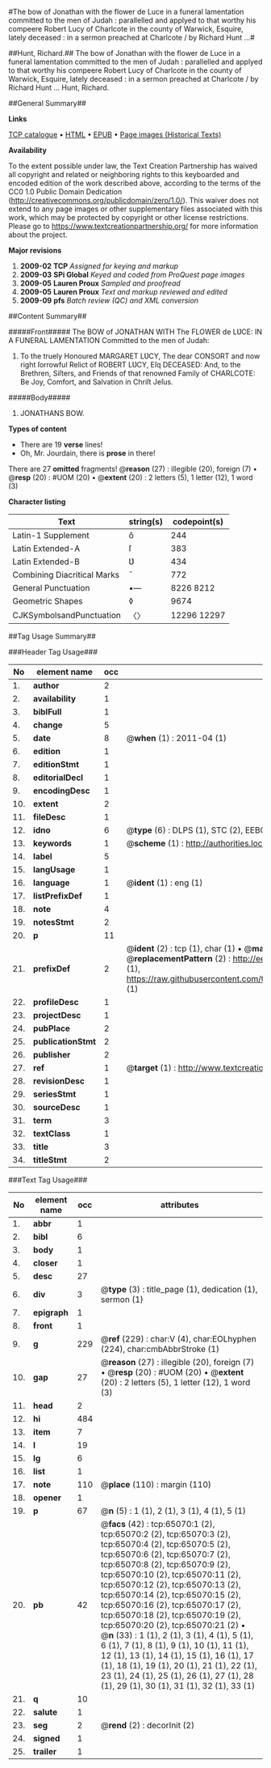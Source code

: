 #The bow of Jonathan with the flower de Luce in a funeral lamentation committed to the men of Judah : parallelled and applyed to that worthy his compeere Robert Lucy of Charlcote in the county of Warwick, Esquire, lately deceased : in a sermon preached at Charlcote / by Richard Hunt ...#

##Hunt, Richard.##
The bow of Jonathan with the flower de Luce in a funeral lamentation committed to the men of Judah : parallelled and applyed to that worthy his compeere Robert Lucy of Charlcote in the county of Warwick, Esquire, lately deceased : in a sermon preached at Charlcote / by Richard Hunt ...
Hunt, Richard.

##General Summary##

**Links**

[TCP catalogue](http://www.ota.ox.ac.uk/tcp/)  • 
[HTML](http://tei.it.ox.ac.uk/tcp/Texts-HTML/free/A45/A45184.html)  • 
[EPUB](http://tei.it.ox.ac.uk/tcp/Texts-EPUB/free/A45/A45184.epub) • 
[Page images (Historical Texts)](https://historicaltexts.jisc.ac.uk/eebo-12643446e)

**Availability**

To the extent possible under law, the Text Creation Partnership has waived all copyright and related or neighboring rights to this keyboarded and encoded edition of the work described above, according to the terms of the CC0 1.0 Public Domain Dedication (http://creativecommons.org/publicdomain/zero/1.0/). This waiver does not extend to any page images or other supplementary files associated with this work, which may be protected by copyright or other license restrictions. Please go to https://www.textcreationpartnership.org/ for more information about the project.

**Major revisions**

1. __2009-02__ __TCP__ *Assigned for keying and markup*
1. __2009-03__ __SPi Global__ *Keyed and coded from ProQuest page images*
1. __2009-05__ __Lauren Proux__ *Sampled and proofread*
1. __2009-05__ __Lauren Proux__ *Text and markup reviewed and edited*
1. __2009-09__ __pfs__ *Batch review (QC) and XML conversion*

##Content Summary##

#####Front#####
The BOW of JONATHAN WITH The FLOWER de LƲCE: IN A FUNERAL LAMENTATION Committed to the men of Judah:
1. To the truely Honoured MARGARET LƲCY, The dear CONSORT and now right ſorrowful Relict of ROBERT LƲCY, Eſq DECEASED: And, to the Brethren, Siſters, and Friends of that renowned Family of CHARLCOTE: Be Joy, Comfort, and Salvation in Chriſt Jeſus.

#####Body#####

1. JONATHANS BOW.

**Types of content**

  * There are 19 **verse** lines!
  * Oh, Mr. Jourdain, there is **prose** in there!

There are 27 **omitted** fragments! 
 @__reason__ (27) : illegible (20), foreign (7)  •  @__resp__ (20) : #UOM (20)  •  @__extent__ (20) : 2 letters (5), 1 letter (12), 1 word (3)

**Character listing**


|Text|string(s)|codepoint(s)|
|---|---|---|
|Latin-1 Supplement|ô|244|
|Latin Extended-A|ſ|383|
|Latin Extended-B|Ʋ|434|
|Combining             Diacritical Marks|̄|772|
|General Punctuation|•—|8226 8212|
|Geometric Shapes|◊|9674|
|CJKSymbolsandPunctuation|〈〉|12296 12297|

##Tag Usage Summary##

###Header Tag Usage###

|No|element name|occ|attributes|
|---|---|---|---|
|1.|__author__|2||
|2.|__availability__|1||
|3.|__biblFull__|1||
|4.|__change__|5||
|5.|__date__|8| @__when__ (1) : 2011-04 (1)|
|6.|__edition__|1||
|7.|__editionStmt__|1||
|8.|__editorialDecl__|1||
|9.|__encodingDesc__|1||
|10.|__extent__|2||
|11.|__fileDesc__|1||
|12.|__idno__|6| @__type__ (6) : DLPS (1), STC (2), EEBO-CITATION (1), OCLC (1), VID (1)|
|13.|__keywords__|1| @__scheme__ (1) : http://authorities.loc.gov/ (1)|
|14.|__label__|5||
|15.|__langUsage__|1||
|16.|__language__|1| @__ident__ (1) : eng (1)|
|17.|__listPrefixDef__|1||
|18.|__note__|4||
|19.|__notesStmt__|2||
|20.|__p__|11||
|21.|__prefixDef__|2| @__ident__ (2) : tcp (1), char (1)  •  @__matchPattern__ (2) : ([0-9\-]+):([0-9IVX]+) (1), (.+) (1)  •  @__replacementPattern__ (2) : http://eebo.chadwyck.com/downloadtiff?vid=$1&page=$2 (1), https://raw.githubusercontent.com/textcreationpartnership/Texts/master/tcpchars.xml#$1 (1)|
|22.|__profileDesc__|1||
|23.|__projectDesc__|1||
|24.|__pubPlace__|2||
|25.|__publicationStmt__|2||
|26.|__publisher__|2||
|27.|__ref__|1| @__target__ (1) : http://www.textcreationpartnership.org/docs/. (1)|
|28.|__revisionDesc__|1||
|29.|__seriesStmt__|1||
|30.|__sourceDesc__|1||
|31.|__term__|3||
|32.|__textClass__|1||
|33.|__title__|3||
|34.|__titleStmt__|2||


###Text Tag Usage###

|No|element name|occ|attributes|
|---|---|---|---|
|1.|__abbr__|1||
|2.|__bibl__|6||
|3.|__body__|1||
|4.|__closer__|1||
|5.|__desc__|27||
|6.|__div__|3| @__type__ (3) : title_page (1), dedication (1), sermon (1)|
|7.|__epigraph__|1||
|8.|__front__|1||
|9.|__g__|229| @__ref__ (229) : char:V (4), char:EOLhyphen (224), char:cmbAbbrStroke (1)|
|10.|__gap__|27| @__reason__ (27) : illegible (20), foreign (7)  •  @__resp__ (20) : #UOM (20)  •  @__extent__ (20) : 2 letters (5), 1 letter (12), 1 word (3)|
|11.|__head__|2||
|12.|__hi__|484||
|13.|__item__|7||
|14.|__l__|19||
|15.|__lg__|6||
|16.|__list__|1||
|17.|__note__|110| @__place__ (110) : margin (110)|
|18.|__opener__|1||
|19.|__p__|67| @__n__ (5) : 1 (1), 2 (1), 3 (1), 4 (1), 5 (1)|
|20.|__pb__|42| @__facs__ (42) : tcp:65070:1 (2), tcp:65070:2 (2), tcp:65070:3 (2), tcp:65070:4 (2), tcp:65070:5 (2), tcp:65070:6 (2), tcp:65070:7 (2), tcp:65070:8 (2), tcp:65070:9 (2), tcp:65070:10 (2), tcp:65070:11 (2), tcp:65070:12 (2), tcp:65070:13 (2), tcp:65070:14 (2), tcp:65070:15 (2), tcp:65070:16 (2), tcp:65070:17 (2), tcp:65070:18 (2), tcp:65070:19 (2), tcp:65070:20 (2), tcp:65070:21 (2)  •  @__n__ (33) : 1 (1), 2 (1), 3 (1), 4 (1), 5 (1), 6 (1), 7 (1), 8 (1), 9 (1), 10 (1), 11 (1), 12 (1), 13 (1), 14 (1), 15 (1), 16 (1), 17 (1), 18 (1), 19 (1), 20 (1), 21 (1), 22 (1), 23 (1), 24 (1), 25 (1), 26 (1), 27 (1), 28 (1), 29 (1), 30 (1), 31 (1), 32 (1), 33 (1)|
|21.|__q__|10||
|22.|__salute__|1||
|23.|__seg__|2| @__rend__ (2) : decorInit (2)|
|24.|__signed__|1||
|25.|__trailer__|1||
